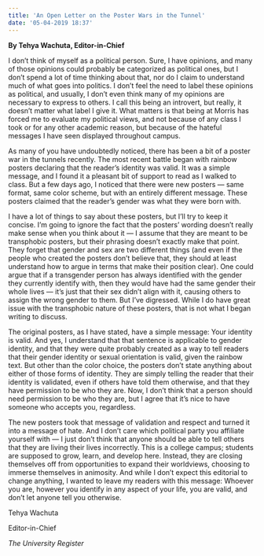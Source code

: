 ```yaml
---
title: 'An Open Letter on the Poster Wars in the Tunnel'
date: '05-04-2019 18:37'
---
```


**By Tehya Wachuta, Editor-in-Chief**

I don’t think of myself as a political person. Sure, I have opinions, and many of those opinions could probably be categorized as political ones, but I don’t spend a lot of time thinking about that, nor do I claim to understand much of what goes into politics. I don’t feel the need to label these opinions as political, and usually, I don’t even think many of my opinions are necessary to express to others. I call this being an introvert, but really, it doesn’t matter what label I give it. What matters is that being at Morris has forced me to evaluate my political views, and not because of any class I took or for any other academic reason, but because of the hateful messages I have seen displayed throughout campus.

As many of you have undoubtedly noticed, there has been a bit of a poster war in the tunnels recently. The most recent battle began with rainbow posters declaring that the reader’s identity was valid. It was a simple message, and I found it a pleasant bit of support to read as I walked to class. But a few days ago, I noticed that there were new posters — same format, same color scheme, but with an entirely different message. These posters claimed that the reader’s gender was what they were born with.

I have a lot of things to say about these posters, but I’ll try to keep it concise. I’m going to ignore the fact that the posters’ wording doesn’t really make sense when you think about it — I assume that they are meant to be transphobic posters, but their phrasing doesn’t exactly make that point. They forget that gender and sex are two different things (and even if the people who created the posters don’t believe that, they should at least understand how to argue in terms that make their position clear). One could argue that if a transgender person has always identified with the gender they currently identify with, then they would have had the same gender their whole lives — it’s just that their sex didn’t align with it, causing others to assign the wrong gender to them. But I’ve digressed. While I do have great issue with the transphobic nature of these posters, that is not what I began writing to discuss.

The original posters, as I have stated, have a simple message: Your identity is valid. And yes, I understand that that sentence is applicable to gender identity, and that they were quite probably created as a way to tell readers that their gender identity or sexual orientation is valid, given the rainbow text. But other than the color choice, the posters don’t state anything about either of those forms of identity. They are simply telling the reader that their identity is validated, even if others have told them otherwise, and that they have permission to be who they are. Now, I don’t think that a person should need permission to be who they are, but I agree that it’s nice to have someone who accepts you, regardless.

The new posters took that message of validation and respect and turned it into a message of hate. And I don’t care which political party you affiliate yourself with — I just don’t think that anyone should be able to tell others that they are living their lives incorrectly. This is a college campus; students are supposed to grow, learn, and develop here. Instead, they are closing themselves off from opportunities to expand their worldviews, choosing to immerse themselves in animosity. And while I don’t expect this editorial to change anything, I wanted to leave my readers with this message: Whoever you are, however you identify in any aspect of your life, you are valid, and don’t let anyone tell you otherwise.

Tehya Wachuta

Editor-in-Chief

_The University Register_